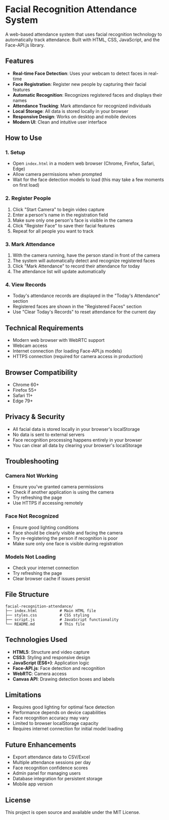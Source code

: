# Facial Recognition Attendance System

A web-based attendance system that uses facial recognition technology to automatically track attendance. Built with HTML, CSS, JavaScript, and the Face-API.js library.

## Features

- **Real-time Face Detection**: Uses your webcam to detect faces in real-time
- **Face Registration**: Register new people by capturing their facial features
- **Automatic Recognition**: Recognizes registered faces and displays their names
- **Attendance Tracking**: Mark attendance for recognized individuals
- **Local Storage**: All data is stored locally in your browser
- **Responsive Design**: Works on desktop and mobile devices
- **Modern UI**: Clean and intuitive user interface

## How to Use

### 1. Setup
- Open `index.html` in a modern web browser (Chrome, Firefox, Safari, Edge)
- Allow camera permissions when prompted
- Wait for the face detection models to load (this may take a few moments on first load)

### 2. Register People
1. Click "Start Camera" to begin video capture
2. Enter a person's name in the registration field
3. Make sure only one person's face is visible in the camera
4. Click "Register Face" to save their facial features
5. Repeat for all people you want to track

### 3. Mark Attendance
1. With the camera running, have the person stand in front of the camera
2. The system will automatically detect and recognize registered faces
3. Click "Mark Attendance" to record their attendance for today
4. The attendance list will update automatically

### 4. View Records
- Today's attendance records are displayed in the "Today's Attendance" section
- Registered faces are shown in the "Registered Faces" section
- Use "Clear Today's Records" to reset attendance for the current day

## Technical Requirements

- Modern web browser with WebRTC support
- Webcam access
- Internet connection (for loading Face-API.js models)
- HTTPS connection (required for camera access in production)

## Browser Compatibility

- Chrome 60+
- Firefox 55+
- Safari 11+
- Edge 79+

## Privacy & Security

- All facial data is stored locally in your browser's localStorage
- No data is sent to external servers
- Face recognition processing happens entirely in your browser
- You can clear all data by clearing your browser's localStorage

## Troubleshooting

### Camera Not Working
- Ensure you've granted camera permissions
- Check if another application is using the camera
- Try refreshing the page
- Use HTTPS if accessing remotely

### Face Not Recognized
- Ensure good lighting conditions
- Face should be clearly visible and facing the camera
- Try re-registering the person if recognition is poor
- Make sure only one face is visible during registration

### Models Not Loading
- Check your internet connection
- Try refreshing the page
- Clear browser cache if issues persist

## File Structure

```
facial-recognition-attendance/
├── index.html          # Main HTML file
├── styles.css          # CSS styling
├── script.js           # JavaScript functionality
└── README.md           # This file
```

## Technologies Used

- **HTML5**: Structure and video capture
- **CSS3**: Styling and responsive design
- **JavaScript (ES6+)**: Application logic
- **Face-API.js**: Face detection and recognition
- **WebRTC**: Camera access
- **Canvas API**: Drawing detection boxes and labels

## Limitations

- Requires good lighting for optimal face detection
- Performance depends on device capabilities
- Face recognition accuracy may vary
- Limited to browser localStorage capacity
- Requires internet connection for initial model loading

## Future Enhancements

- Export attendance data to CSV/Excel
- Multiple attendance sessions per day
- Face recognition confidence scores
- Admin panel for managing users
- Database integration for persistent storage
- Mobile app version

## License

This project is open source and available under the MIT License.
